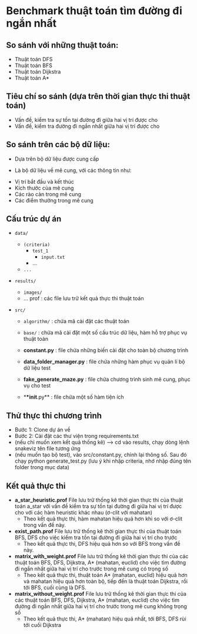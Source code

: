 # Benchmark thuật toán tìm đường đi ngắn nhất

## So sánh với những thuật toán:

- Thuật toán DFS
- Thuật toán BFS
- Thuật toán Dijkstra
- Thuật toán A\*

## Tiêu chí so sánh (dựa trên thời gian thực thi thuật toán)

- Vấn đề, kiểm tra sự tồn tại đường đi giữa hai vị trí được cho
- Vấn đề, kiểm tra đường đi ngắn nhất giữa hai vị trí được cho

## So sánh trên các bộ dữ liệu:

- Dựa trên bộ dữ liệu được cung cấp

* Là bộ dữ liệu về mê cung, với các thông tin như:

- Vị trí bắt đầu và kết thúc
- Kích thước của mê cung
- Các rào cản trong mê cung
- Các điểm thưởng trong mê cung

## Cấu trúc dự án

- `data/`

  - `(criteria)`
    - `test_1`
      - `input.txt`
    - ...
  - `...`

- `results/`

  - `images/`
  - ... prof : các file lưu trữ kết quả thực thi thuật toán

- `src/`

  - `algorithm/` : chứa mã cài đặt các thuật toán
  - `base/` : chứa mã cài đặt một số cấu trúc dữ liệu, hàm hỗ trợ phục vụ thuật toán

  - **constant.py** : file chứa những biến cài đặt cho toàn bộ chương trình
  - **data_folder_manager.py** : file chứa những hàm phục vụ quản lí bộ dữ liệu test
  - **fake_generate_maze.py** : file chứa chương trình sinh mê cung, phục vụ cho test
  - \***\*init**.py\*\* : file chứa một số hàm tiện ích

## Thử thực thi chương trình

- Bước 1: Clone dự án về
- Bước 2: Cài đặt các thư viện trong requirements.txt
- (nếu chỉ muốn xem kết quả thống kê) --> cd vào results, chạy dòng lệnh snakeviz tên file tương ứng
- (nếu muốn tạo bộ test), vào src/constant.py, chỉnh lại thông số. Sau đó chạy python generate_test.py (lưu ý khi nhập criteria, nhớ nhập đúng tên folder trong mục data)

## Kết quả thực thi

- **a_star_heuristic.prof**
  File lưu trữ thống kê thời gian thực thi của thuật toán a_star với vấn đề kiểm tra sự tồn tại đường đi giữa hai vị trí được cho với các hàm heuristic khác nhau (ơ-clit với mahatan)
  - Theo kết quả thực thi, hàm mahatan hiệu quả hơn khi so với ơ-clit trong vấn đề này.
- **exist_path.prof**
  File lưu trữ thống kê thời gian thực thi của thuật toán BFS, DFS cho việc kiểm tra tồn tại đường đi giữa hai vị trí cho trước
  - Theo kết quả thực thi, DFS hiệu quả hơn so với BFS trong vấn đề này.
- **matrix_with_weight.prof**
  File lưu trữ thống kê thời gian thực thi của các thuật toán BFS, DFS, Dijkstra, A\* (mahatan, euclid) cho việc tìm đường đi ngắn nhất giữa hai vị trí cho trước trong mê cung có trọng số
  - Theo kết quả thực thi, thuật toán A\* (mahatan, euclid) hiệu quả hơn và mahatan hiệu quả hơn toàn bộ, tiếp đến là thuật toán Dijkstra, rồi tới BFS, cuối cùng là DFS.
- **matrix_without_weight.prof**
  File lưu trữ thống kê thời gian thực thi của các thuật toán BFS, DFS, Dijkstra, A\* (mahatan, euclid) cho việc tìm đường đi ngắn nhất giữa hai vị trí cho trước trong mê cung không trọng số
  - Theo kết quả thực thi, A\* (mahatan) hiệu quả nhất, tới BFS, DFS rùi tới cuối Dijkstra
